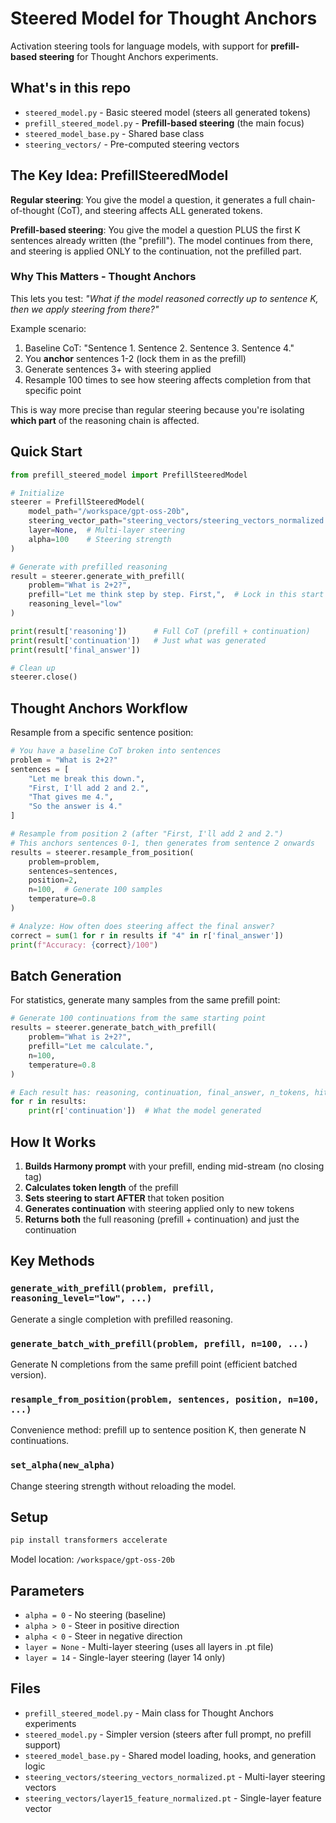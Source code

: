 # Steered Model for Thought Anchors

Activation steering tools for language models, with support for **prefill-based steering** for Thought Anchors experiments.

## What's in this repo

- `steered_model.py` - Basic steered model (steers all generated tokens)
- `prefill_steered_model.py` - **Prefill-based steering** (the main focus)
- `steered_model_base.py` - Shared base class
- `steering_vectors/` - Pre-computed steering vectors

## The Key Idea: PrefillSteeredModel

**Regular steering**: You give the model a question, it generates a full chain-of-thought (CoT), and steering affects ALL generated tokens.

**Prefill-based steering**: You give the model a question PLUS the first K sentences already written (the "prefill"). The model continues from there, and steering is applied ONLY to the continuation, not the prefilled part.

### Why This Matters - Thought Anchors

This lets you test: *"What if the model reasoned correctly up to sentence K, then we apply steering from there?"*

Example scenario:
1. Baseline CoT: "Sentence 1. Sentence 2. Sentence 3. Sentence 4."
2. You **anchor** sentences 1-2 (lock them in as the prefill)
3. Generate sentences 3+ with steering applied
4. Resample 100 times to see how steering affects completion from that specific point

This is way more precise than regular steering because you're isolating **which part** of the reasoning chain is affected.

## Quick Start

```python
from prefill_steered_model import PrefillSteeredModel

# Initialize
steerer = PrefillSteeredModel(
    model_path="/workspace/gpt-oss-20b",
    steering_vector_path="steering_vectors/steering_vectors_normalized.pt",
    layer=None,  # Multi-layer steering
    alpha=100    # Steering strength
)

# Generate with prefilled reasoning
result = steerer.generate_with_prefill(
    problem="What is 2+2?",
    prefill="Let me think step by step. First,",  # Lock in this start
    reasoning_level="low"
)

print(result['reasoning'])      # Full CoT (prefill + continuation)
print(result['continuation'])   # Just what was generated
print(result['final_answer'])

# Clean up
steerer.close()
```

## Thought Anchors Workflow

Resample from a specific sentence position:

```python
# You have a baseline CoT broken into sentences
problem = "What is 2+2?"
sentences = [
    "Let me break this down.",
    "First, I'll add 2 and 2.",
    "That gives me 4.",
    "So the answer is 4."
]

# Resample from position 2 (after "First, I'll add 2 and 2.")
# This anchors sentences 0-1, then generates from sentence 2 onwards
results = steerer.resample_from_position(
    problem=problem,
    sentences=sentences,
    position=2,
    n=100,  # Generate 100 samples
    temperature=0.8
)

# Analyze: How often does steering affect the final answer?
correct = sum(1 for r in results if "4" in r['final_answer'])
print(f"Accuracy: {correct}/100")
```

## Batch Generation

For statistics, generate many samples from the same prefill point:

```python
# Generate 100 continuations from the same starting point
results = steerer.generate_batch_with_prefill(
    problem="What is 2+2?",
    prefill="Let me calculate.",
    n=100,
    temperature=0.8
)

# Each result has: reasoning, continuation, final_answer, n_tokens, hit_eos, is_truncated
for r in results:
    print(r['continuation'])  # What the model generated
```

## How It Works

1. **Builds Harmony prompt** with your prefill, ending mid-stream (no closing tag)
2. **Calculates token length** of the prefill
3. **Sets steering to start AFTER** that token position
4. **Generates continuation** with steering applied only to new tokens
5. **Returns both** the full reasoning (prefill + continuation) and just the continuation

## Key Methods

### `generate_with_prefill(problem, prefill, reasoning_level="low", ...)`
Generate a single completion with prefilled reasoning.

### `generate_batch_with_prefill(problem, prefill, n=100, ...)`
Generate N completions from the same prefill point (efficient batched version).

### `resample_from_position(problem, sentences, position, n=100, ...)`
Convenience method: prefill up to sentence position K, then generate N continuations.

### `set_alpha(new_alpha)`
Change steering strength without reloading the model.

## Setup

```bash
pip install transformers accelerate
```

Model location: `/workspace/gpt-oss-20b`

## Parameters

- `alpha = 0` - No steering (baseline)
- `alpha > 0` - Steer in positive direction
- `alpha < 0` - Steer in negative direction
- `layer = None` - Multi-layer steering (uses all layers in .pt file)
- `layer = 14` - Single-layer steering (layer 14 only)

## Files

- `prefill_steered_model.py` - Main class for Thought Anchors experiments
- `steered_model.py` - Simpler version (steers after full prompt, no prefill support)
- `steered_model_base.py` - Shared model loading, hooks, and generation logic
- `steering_vectors/steering_vectors_normalized.pt` - Multi-layer steering vectors
- `steering_vectors/layer15_feature_normalized.pt` - Single-layer feature vector
